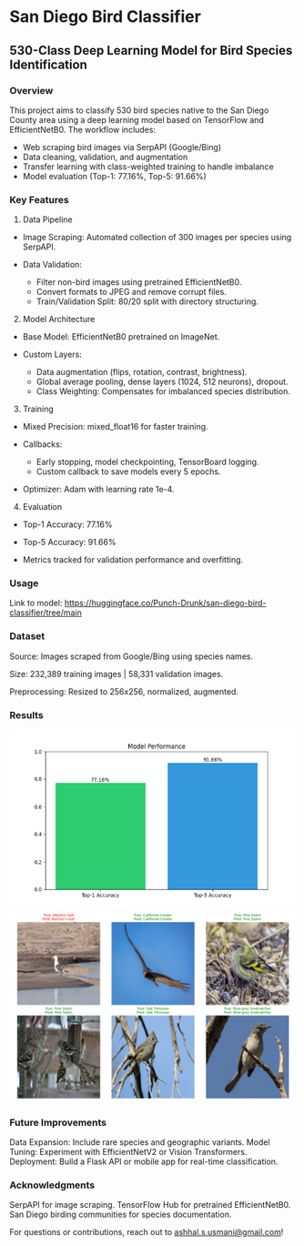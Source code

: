 # San Diego Bird Classifier
## 530-Class Deep Learning Model for Bird Species Identification

### Overview
This project aims to classify 530 bird species native to the San Diego County area using a deep learning model based on TensorFlow and EfficientNetB0. The workflow includes:
- Web scraping bird images via SerpAPI (Google/Bing)
- Data cleaning, validation, and augmentation
- Transfer learning with class-weighted training to handle imbalance
- Model evaluation (Top-1: 77.16%, Top-5: 91.66%)

### Key Features
1. Data Pipeline
- Image Scraping: Automated collection of 300 images per species using SerpAPI.

- Data Validation:
  - Filter non-bird images using pretrained EfficientNetB0.
  - Convert formats to JPEG and remove corrupt files.
  - Train/Validation Split: 80/20 split with directory structuring.

2. Model Architecture
- Base Model: EfficientNetB0 pretrained on ImageNet.

- Custom Layers:
  - Data augmentation (flips, rotation, contrast, brightness).
  - Global average pooling, dense layers (1024, 512 neurons), dropout.
  - Class Weighting: Compensates for imbalanced species distribution.

3. Training
- Mixed Precision: mixed_float16 for faster training.

- Callbacks:
  - Early stopping, model checkpointing, TensorBoard logging.
  - Custom callback to save models every 5 epochs.

- Optimizer: Adam with learning rate 1e-4.

4. Evaluation
- Top-1 Accuracy: 77.16%

- Top-5 Accuracy: 91.66%

- Metrics tracked for validation performance and overfitting.

### Usage
Link to model: https://huggingface.co/Punch-Drunk/san-diego-bird-classifier/tree/main
### Dataset
Source: Images scraped from Google/Bing using species names.

Size: 232,389 training images | 58,331 validation images.

Preprocessing: Resized to 256x256, normalized, augmented.

### Results
![accuracy](model_performance.png)
![sample predictions](sample_predictions.png)

### Future Improvements
Data Expansion: Include rare species and geographic variants.
Model Tuning: Experiment with EfficientNetV2 or Vision Transformers.
Deployment: Build a Flask API or mobile app for real-time classification.

### Acknowledgments
SerpAPI for image scraping.
TensorFlow Hub for pretrained EfficientNetB0.
San Diego birding communities for species documentation.

For questions or contributions, reach out to ashhal.s.usmani@gmail.com!
